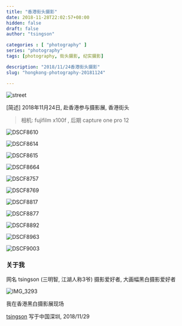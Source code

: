 ```yaml
---
title: "香港街头摄影"
date: 2018-11-28T22:02:57+08:00
hidden: false
draft: false
author: "tsingson"

categories : [ "photography" ]
series: "photography"
tags: [photography, 街头摄影, 纪实摄影]

description: "2018/11/24香港街头摄影"
slug: "hongkong-photography-20181124"

---
```


![street](/photography/assets/street.jpg)

[简述] 2018年11月24日, 赴香港参与摄影展, 香港街头
<!--more-->

> 相机: fujifilm x100f , 后期 capture one pro 12



![DSCF8610](/photography/city/assets/DSCF8610.jpg)

![DSCF8614](/photography/city/assets/DSCF8614.jpg)



![DSCF8615](/photography/city/assets/DSCF8615.jpg)



![DSCF8664](/photography/city/assets/DSCF8664.jpg)



![DSCF8757](/photography/city/assets/DSCF8757.jpg)



![DSCF8769](/photography/city/assets/DSCF8769.jpg)



![DSCF8817](/photography/city/assets/DSCF8817.jpg)



![DSCF8877](/photography/city/assets/DSCF8877.jpg)



![DSCF8892](/photography/city/assets/DSCF8892.jpg)



![DSCF8963](/photography/city/assets/DSCF8963.jpg)



![DSCF9003](/photography/city/assets/DSCF9003.jpg)






### 关于我
网名 tsingson (三明智, 江湖人称3爷)
摄影爱好者, 大画幅黑白摄影爱好者

![IMG_3293](/photography/city/assets/IMG_3293.jpg)

我在香港黑白摄影展现场

 



 [tsingson](https://github.com/tsingson) 写于中国深圳, 2018/11/29